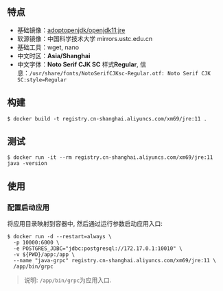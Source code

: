 ## 特点

* 基础镜像：[adoptopenjdk/openjdk11:jre](https://github.com/AdoptOpenJDK/openjdk-docker/blob/master/11/jre/ubuntu/Dockerfile.hotspot.releases.full)
* 软源镜像：中国科学技术大学 mirrors.ustc.edu.cn
* 基础工具：wget, nano
* 中文时区：**Asia/Shanghai**
* 中文字体：**Noto Serif CJK SC** 样式**Regular**, 信息：`/usr/share/fonts/NotoSerifCJKsc-Regular.otf: Noto Serif CJK SC:style=Regular`

## 构建

```
$ docker build -t registry.cn-shanghai.aliyuncs.com/xm69/jre:11 .
```

## 测试

```
$ docker run -it --rm registry.cn-shanghai.aliyuncs.com/xm69/jre:11 java -version
```

## 使用

### 配置启动应用

将应用目录映射到容器中, 然后通过运行参数启动应用入口:
```
$ docker run -d --restart=always \
  -p 10000:6000 \
  -e POSTGRES_JDBC="jdbc:postgresql://172.17.0.1:10010" \
  -v ${PWD}/app:/app \
  --name "java-grpc" registry.cn-shanghai.aliyuncs.com/xm69/jre:11 \
  /app/bin/grpc
```
> 说明: `/app/bin/grpc`为应用入口.